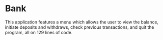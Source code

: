 # Bank

This application features a menu which allows the user to view the balance, 
initiate deposits and withdraws, check previous transactions, and quit the program, all on 129 lines of code.
